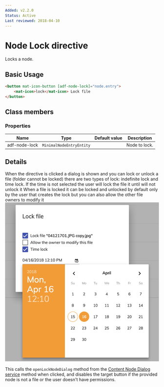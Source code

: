 ```yaml
---
Added: v2.2.0
Status: Active
Last reviewed: 2018-04-10
---
```


# Node Lock directive

Locks a node.

## Basic Usage

```html
<button mat-icon-button [adf-node-lock]="node.entry">
    <mat-icon>lock</mat-icon> Lock file
</button>
```

## Class members

### Properties

| Name | Type | Default value | Description |
| ---- | ---- | ------------- | ----------- |
| adf-node-lock | `MinimalNodeEntryEntity` |  | Node to lock.  |

## Details

When the directive is clicked a dialog is shown and you can lock or unlock a file (folder cannot be locked)
there are two types of lock: indefinite lock and time lock.
If the time is not selected the user will lock the file it until will not unlock it
When a file is locked it can be locked and unlocked by default only by the user that creates the lock but you can also allow the other file owners to modify it 
![adf-lock](../docassets/images/lock-directive.png)

This calls the `openLockNodeDialog` method from the
[Content Node Dialog service](content-node-dialog.service.md) method when clicked,
and disables the target button if the provided node is not a file or the user doesn't
have permissions.